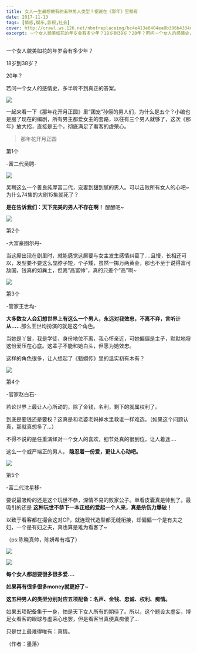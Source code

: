 ```yaml
---
title: 女人一生最想拥有的五种男人类型？据说在《那年》里都有
date: 2017-11-13
tags: [情感,娱乐,影视,社会]
cover: http://crawl.ws.126.net/nbotreplaceimg/bc4e413e0404ea8b386b4334d5ba150d/13316d810ca8eebed82408fec4589790.jpg
excerpt: 一个女人貌美如花的年岁会有多少年？18岁到38岁？20年？若问一个女人的感情史，多半听不到真正的答案。
---
```

一个女人貌美如花的年岁会有多少年？

18岁到38岁？

20年？

若问一个女人的感情史，多半听不到真正的答案。

![](http://crawl.ws.126.net/nbotreplaceimg/bc4e413e0404ea8b386b4334d5ba150d/13316d810ca8eebed82408fec4589790.jpg)  

一起来看一下《那年花开月正圆》里“团宠”孙俪的男人们，为什么是五个？小编也是服了现在的编剧，所有男主都爱女主的套路，以往有三个男人就够了，这次《那年》放大招，直接是五个，彻底满足了看客的虚荣心。

> 那年花开月正圆  
>

第1个

-富二代吴聘-

![](http://crawl.ws.126.net/nbotreplaceimg/49dc115816087eac67b3eab55e507b87/0288acabc2d9632ee60eef899ffaf854.jpg)  

吴聘这么一个善良纯厚富二代，宠妻到甜到腻的男人。可以击败所有女人的心吧~为什么74集的大剧15集就死了？

**是在告诉我们：天下完美的男人不存在啊！** 醒醒吧~

![](http://crawl.ws.126.net/nbotreplaceimg/49dc115816087eac67b3eab55e507b87/1bea098b5565f447372efd0ddb59a0ce.jpg)  

第2个

-大富豪图尔丹-

当这厮出现在剧里时，就能感觉这厮要与女主发生感情纠葛了....且慢，长相还可以，发型要不要这么显脖子短，个子矮，虽然一掷万两黄金，那也不至于说得富可敌国，钱真的如粪土，但离“高富帅”，真的只差个“高”啊~

![](http://crawl.ws.126.net/nbotreplaceimg/bc4e413e0404ea8b386b4334d5ba150d/9e38b59e920771bf64f0a3d2bf8e5722.jpg)  

第3个

-管家王世均-

**大多数女人会幻想世界上有这么一个男人，永远对我效忠，不离不弃，言听计从....**..那么王世均扮演的就是这个角色。

当她是丫鬟，我是学徒，身份地位不离，我心怀亲近，可她偏偏是主子，默默地将这份爱压在心底。这辈子不能和她白头，但愿为她效忠。

这样的角色很多，让人想起了《甄嬛传》里的温实初有木有？

![](http://crawl.ws.126.net/nbotreplaceimg/49dc115816087eac67b3eab55e507b87/56456b957b3fa24aa6114e3a161c7670.jpg)  

第4个

-官家赵白石-

若论世界上最让人心所动的，除了金钱，名利，剩下的就属权利了。

到底是要钱还是要权？这真是和老婆老妈掉水里救谁一样难选。（如果这个问题认真，那就真想多了...）

不得不说的是任重演绎对一个女人的喜欢，细节处真的很到位，让人着迷....

这么一个威严端正的男人， **隐忍着一份爱，更让人心动吧。**

![](http://crawl.ws.126.net/nbotreplaceimg/bc4e413e0404ea8b386b4334d5ba150d/3f5d7f29ab89463bb0e8598c17a72930.jpg)  

第5个

-富二代沈星移-

要说最吸粉的还是这个玩世不恭，深情不易的败家公子。单看皮囊真是帅到了。最吸引的还是 **这种玩世不恭下一本正经的爱起一个人来，真是杀伤力爆破！**

以致于看客都在撮合这对CP，就连现代造型都无缝衔接，却偏偏一个是有夫之妇，一个是有妇之夫，真也算是难为看客了~

（ps:陈晓真帅，陈妍希有福了）

![](http://crawl.ws.126.net/nbotreplaceimg/bc4e413e0404ea8b386b4334d5ba150d/d691e51ba89a411c6de389c0ae759867.jpg)  

![](http://crawl.ws.126.net/nbotreplaceimg/49dc115816087eac67b3eab55e507b87/cb7b81706989505c2628787fde1cd066.jpg)  

**每个女人都想要很多很多爱....**

**如果再有很多很多money就更好了~**

**这五种男人的类型分别对应五项配备：名声、金钱、忠诚、权利、痴情。**

如果五项配备集于一身，怕是天下女人所有的期待了。所以，这个题设太虚妄，博足女看客的眼球与虚荣心也罢，但是看客当真便真痴傻了...

只是世上最难得唯有：真情。

（作者：墨落）

